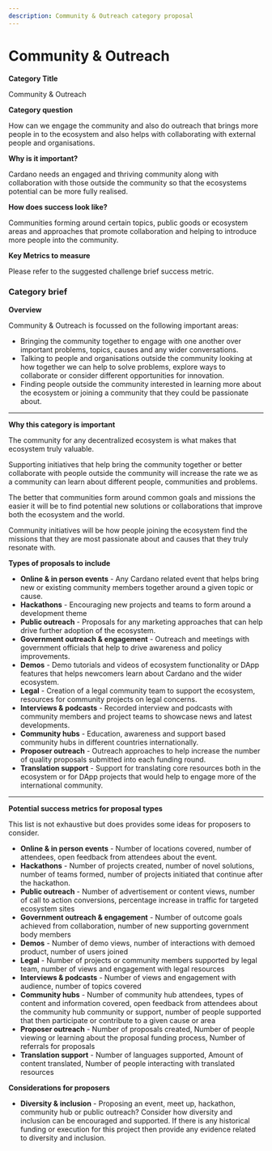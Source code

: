 ```yaml
---
description: Community & Outreach category proposal
---
```


# Community & Outreach

**Category Title**

Community & Outreach

**Category question**

How can we engage the community and also do outreach that brings more people in to the ecosystem and also helps with collaborating with external people and organisations.

**Why is it important?**

Cardano needs an engaged and thriving community along with collaboration with those outside the community so that the ecosystems potential can be more fully realised.

**How does success look like?**

Communities forming around certain topics, public goods or ecosystem areas and approaches that promote collaboration and helping to introduce more people into the community.

**Key Metrics to measure**

Please refer to the suggested challenge brief success metric.



### **Category brief**

**Overview**

Community & Outreach is focussed on the following important areas:

* Bringing the community together to engage with one another over important problems, topics, causes and any wider conversations.
* Talking to people and organisations outside the community looking at how together we can help to solve problems, explore ways to collaborate or consider different opportunities for innovation.
* Finding people outside the community interested in learning more about the ecosystem or joining a community that they could be passionate about.

****

**Why this category is important**

The community for any decentralized ecosystem is what makes that ecosystem truly valuable.

Supporting initiatives that help bring the community together or better collaborate with people outside the community will increase the rate we as a community can learn about different people, communities and problems.&#x20;

The better that communities form around common goals and missions the easier it will be to find potential new solutions or collaborations that improve both the ecosystem and the world.

Community initiatives will be how people joining the ecosystem find the missions that they are most passionate about and causes that they truly resonate with.



**Types of proposals to include**

* **Online & in person events** - Any Cardano related event that helps bring new or existing community members together around a given topic or cause.
* **Hackathons** - Encouraging new projects and teams to form around a development theme
* **Public outreach** - Proposals for any marketing approaches that can help drive further adoption of the ecosystem.
* **Government outreach & engagement** - Outreach and meetings with government officials that help to drive awareness and policy improvements.
* **Demos** - Demo tutorials and videos of ecosystem functionality or DApp features that helps newcomers learn about Cardano and the wider ecosystem.
* **Legal** - Creation of a legal community team to support the ecosystem, resources for community projects on legal concerns.
* **Interviews & podcasts** - Recorded interview and podcasts with community members and project teams to showcase news and latest developments.
* **Community hubs** - Education, awareness and support based community hubs in different countries internationally.
* **Proposer outreach** - Outreach approaches to help increase the number of quality proposals submitted into each funding round.
* **Translation support** - Support for translating core resources both in the ecosystem or for DApp projects that would help to engage more of the international community.

****

**Potential success metrics for proposal types**

This list is not exhaustive but does provides some ideas for proposers to consider.

* **Online & in person events** - Number of locations covered, number of attendees, open feedback from attendees about the event.
* **Hackathons** - Number of projects created, number of novel solutions, number of teams formed, number of projects initiated that continue after the hackathon.
* **Public outreach** - Number of advertisement or content views, number of call to action conversions, percentage increase in traffic for targeted ecosystem sites
* **Government outreach & engagement** - Number of outcome goals achieved from collaboration, number of new supporting government body members&#x20;
* **Demos** - Number of demo views, number of interactions with demoed product, number of users joined
* **Legal** - Number of projects or community members supported by legal team, number of views and engagement with legal resources
* **Interviews & podcasts** - Number of views and engagement with audience, number of topics covered
* **Community hubs** - Number of community hub attendees, types of content and information covered, open feedback from attendees about the community hub community or support, number of people supported that then participate or contribute to a given cause or area
* **Proposer outreach** - Number of proposals created, Number of people viewing or learning about the proposal funding process, Number of referrals for proposals
* **Translation support** - Number of languages supported, Amount of content translated, Number of people interacting with translated resources



**Considerations for proposers**

* **Diversity & inclusion** - Proposing an event, meet up, hackathon, community hub or public outreach? Consider how diversity and inclusion can be encouraged and supported. If there is any historical funding or execution for this project then provide any evidence related to diversity and inclusion.
